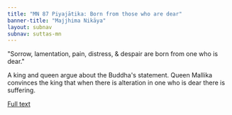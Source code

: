 ```yaml
---
title: "MN 87 Piyajātika: Born from those who are dear"
banner-title: "Majjhima Nikāya" 
layout: subnav 
subnav: suttas-mn 
---
```


"Sorrow, lamentation, pain, distress, & despair are born from one who is dear."


A king and queen argue about the Buddha's statement. Queen Mallika convinces the king that when there is alteration in one who is dear there is suffering.


[Full text](https://www.dhammatalks.org/suttas/MN/MN87.html)

